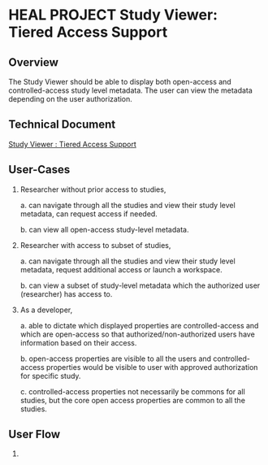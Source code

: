 # HEAL PROJECT Study Viewer: Tiered Access Support

## Overview
The Study Viewer should be able to display both open-access and controlled-access study level metadata. The user can 
view the metadata depending on the user authorization.

## Technical Document 
[Study Viewer : Tiered Access Support](https://docs.google.com/document/d/1F9ytUu-jedmtIj9SRRq4BtJdTfuklAqbsKHctI9UwNQ/edit#heading=h.5e0lej9k5tiv)

## User-Cases

1. Researcher without prior access to studies, 
    
    a. can navigate through all the studies and view their study level metadata, can request access if needed.
    
    b. can view all open-access study-level metadata.
    
2. Researcher with access to subset of studies,

    a. can navigate through all the studies and view their study level metadata, request additional access or launch 
    a workspace.
    
    b. can view a subset of study-level metadata which the authorized user (researcher) has access to.
       
3. As a developer,

    a. able to dictate which displayed properties are controlled-access and which are open-access so that authorized/non-authorized
    users have information based on their access.
    
    b. open-access properties are visible to all the users and controlled-access properties would be visible to user with 
    approved authorization for specific study.
    
    c. controlled-access properties not necessarily be commons for all studies, but the core open access properties are 
    common to all the studies.
    
## User Flow

1. 
    

